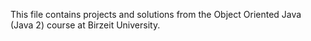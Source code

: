 This file contains projects and solutions from the Object Oriented Java (Java 2) course at Birzeit University.
